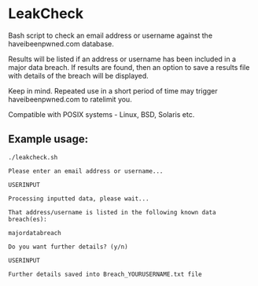 # LeakCheck

Bash script to check an email address or username against the haveibeenpwned.com database. 

Results will be listed if an address or username has been included in a major data breach. If results are found, then an option to save a results file with details of the breach will be displayed.

Keep in mind. Repeated use in a short period of time may trigger haveibeenpwned.com to ratelimit you.

Compatible with POSIX systems - Linux, BSD, Solaris etc.

## Example usage:

`./leakcheck.sh`

`Please enter an email address or username...`

`USERINPUT`

`Processing inputted data, please wait...`

`That address/username is listed in the following known data breach(es):`

`majordatabreach`

`Do you want further details? (y/n)`

`USERINPUT`

`Further details saved into Breach_YOURUSERNAME.txt file`
